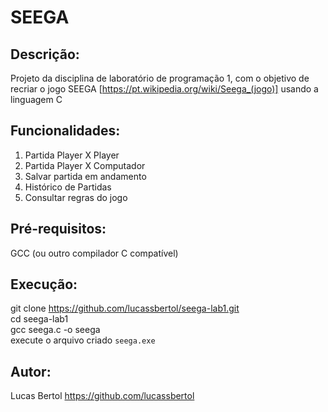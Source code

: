 # SEEGA

Descrição: 
-----------
Projeto da disciplina de laboratório de programação 1, com o objetivo de recriar o jogo SEEGA [https://pt.wikipedia.org/wiki/Seega_(jogo)] usando a linguagem C

Funcionalidades:
----------
1. Partida Player X Player
2. Partida Player X Computador
3. Salvar partida em andamento
4. Histórico de Partidas
5. Consultar regras do jogo

Pré-requisitos:
--------------
GCC (ou outro compilador C compatível)

Execução:
--------------
git clone https://github.com/lucassbertol/seega-lab1.git <br>
cd seega-lab1 <br>
gcc seega.c -o seega <br>
execute o arquivo criado `seega.exe`

Autor:
-------------
Lucas Bertol https://github.com/lucassbertol

